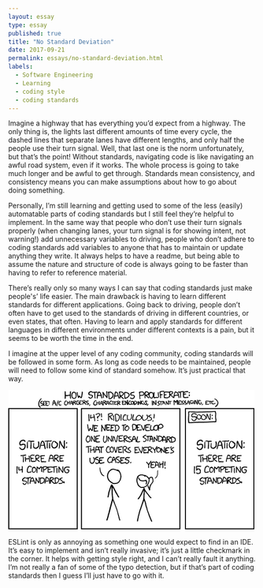 ```yaml
---
layout: essay
type: essay
published: true
title: "No Standard Deviation"
date: 2017-09-21
permalink: essays/no-standard-deviation.html
labels:
  - Software Engineering
  - Learning
  - coding style
  - coding standards
---
```


Imagine a highway that has everything you’d expect from a highway. The only thing is, the lights last different amounts of time every cycle, the dashed lines that separate lanes have different lengths, and only half the people use their turn signal. Well, that last one is the norm unfortunately, but that’s the point! Without standards, navigating code is like navigating an awful road system, even if it works. The whole process is going to take much longer and be awful to get through. Standards mean consistency, and consistency means you can make assumptions about how to go about doing something. 

Personally, I’m still learning and getting used to some of the less (easily) automatable parts of coding standards but I still feel they’re helpful to implement. In the same way that people who don’t use their turn signals properly (when changing lanes, your turn signal is for showing intent, not warning!) add unnecessary variables to driving, people who don’t adhere to coding standards add variables to anyone that has to maintain or update anything they write. It always helps to have a readme, but being able to assume the nature and structure of code is always going to be faster than having to refer to reference material. 

There’s really only so many ways I can say that coding standards just make people's’ life easier. The main drawback is having to learn different standards for different applications. Going back to driving, people don’t often have to get used to the standards of driving in different countries, or even states, that often. Having to learn and apply standards for different languages in different environments under different contexts is a pain, but it seems to be worth the time in the end.

I imagine at the upper level of any coding community, coding standards will be followed in some form. As long as code needs to be maintained, people will need to follow some kind of standard somehow. It’s just practical that way. 



<img class="ui large center spaced image" src="../images/xkcdStandards.png">



ESLint is only as annoying as something one would expect to find in an IDE. It’s easy to implement and isn’t really invasive; it’s just a little checkmark in the corner. It helps with getting style right, and I can’t really fault it anything. I’m not really a fan of some of the typo detection, but if that’s part of coding standards then I guess I’ll just have to go with it. 
